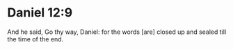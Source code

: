# Daniel 12:9

And he said, Go thy way, Daniel: for the words [are] closed up and sealed till the time of the end.